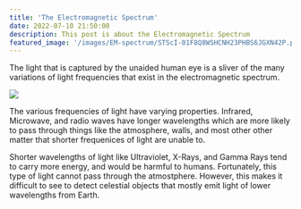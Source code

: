 ```yaml
---
title: 'The Electromagnetic Spectrum'
date: 2022-07-10 21:50:00
description: This post is about the Electromagnetic Spectrum
featured_image: '/images/EM-spectrum/STScI-01F8Q8WSHCNH23PHBS6JGXN42P.png'
---
```


The light that is captured by the unaided human eye is a sliver of the many variations of light frequencies that exist in the electromagnetic spectrum. 

![](/site/images/EM-spectrum/STScI-01F8Q8WSHCNH23PHBS6JGXN42P.png)

The various frequencies of light have varying properties. Infrared, Microwave, and radio waves have longer wavelengths which are more likely to pass through things like the atmosphere, walls, and most other other matter that shorter frequenices of light are unable to. 

Shorter wavelengths of light like Ultraviolet, X-Rays, and Gamma Rays tend to carry more energy, and would be harmful to humans. Fortunately, this type of light cannot pass through the atmostphere. However, this makes it difficult to see to detect celestial objects that mostly emit light of lower wavelengths from Earth. 